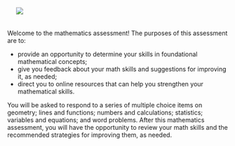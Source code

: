 <p><img src="https://raw.githubusercontent.com/DAACS/DAACS-Website/master/assessments/mathematics/pexels-photo-167682.jpeg"  class="pull-right" style="padding:20px 0 20px 20px; max-width:400px;"></p>

Welcome to the mathematics assessment! The purposes of this assessment are to:

* provide an opportunity to determine your skills in foundational mathematical concepts;
* give you feedback about your math skills and suggestions for improving it, as needed;
* direct you to online resources that can help you strengthen your mathematical skills.

You will be asked to respond to a series of multiple choice items on geometry; lines and functions; numbers and calculations; statistics; variables and equations; and word problems. After this mathematics assessment, you will have the opportunity to review your math skills and the recommended strategies for improving them, as needed. 
